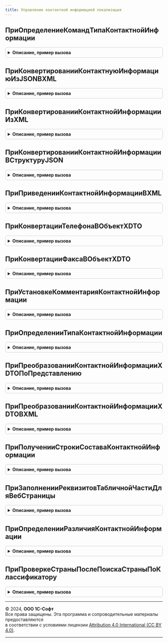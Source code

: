 ```yaml
---
title: Управление контактной информацией локализация
---
```



## ПриОпределениеКомандТипаКонтактнойИнформации
<details style="margin: 1em 0; padding: 0.5em; border: 1px solid #ccc; border-radius: 6px;">

<summary style="font-weight: bold; cursor: pointer;">Описание, пример вызова</summary>

```bsl

// Возвращает описание команд, предназначенные для типа контактной информации, переданного в качестве параметра.
// Полученное соответствие используется в УправлениеКонтактнойИнформациейПереопределяемый.ПриОпределенииНастроек.
// КомандыТипа - выходной параметр.
//
// Параметры:
//  КомандыТипа - Структура:
//   * Ключ - Строка - имя команды, например "ПоказатьНаКарте".
//   * Значение - см. УправлениеКонтактнойИнформацией.СвойстваКоманды
//  Тип - ПеречислениеСсылка.ТипыКонтактнойИнформации - тип контактной информации.
//
Процедура ПриОпределениеКомандТипаКонтактнойИнформации(КомандыТипа, Тип) Экспорт
```

Пример вызова
```bsl
УправлениеКонтактнойИнформациейЛокализация.ПриОпределениеКомандТипаКонтактнойИнформации(КомандыТипа, Тип) 
```
</details>

## ПриКонвертированииКонтактнуюИнформациюИзJSONВXML
<details style="margin: 1em 0; padding: 0.5em; border: 1px solid #ccc; border-radius: 6px;">

<summary style="font-weight: bold; cursor: pointer;">Описание, пример вызова</summary>

```bsl

// Преобразует контактную информацию из формата JSON в формат XML.
//
// Параметры:
//  КонтактнаяИнформацияВJSON - Строка - контактная информация во внутреннем формате JSON.
//  КонтактнаяИнформацияВXML  - Строка - выходной параметр. Контактная информация в формате XML.
//  ОжидаемыйТип              - ПеречислениеСсылка.ТипыКонтактнойИнформации - используется для определения типа,
//                              если его невозможно вычислить автоматически по данным JSON.
//
Процедура ПриКонвертированииКонтактнуюИнформациюИзJSONВXML(Знач КонтактнаяИнформацияВJSON, КонтактнаяИнформацияВXML, ОжидаемыйТип = Неопределено) Экспорт
```

Пример вызова
```bsl
УправлениеКонтактнойИнформациейЛокализация.ПриКонвертированииКонтактнуюИнформациюИзJSONВXML(КонтактнаяИнформацияВJSON, КонтактнаяИнформацияВXML, ОжидаемыйТип);
```
</details>

## ПриКонвертированииКонтактнойИнформацииИзXML
<details style="margin: 1em 0; padding: 0.5em; border: 1px solid #ccc; border-radius: 6px;">

<summary style="font-weight: bold; cursor: pointer;">Описание, пример вызова</summary>

```bsl

// При конвертировании контактной информации из XML в объекта XDTO.
//
// Параметры:
//  Текст - Строка - контактная информация во формате XML
//  КонтактнаяИнформация - ОбъектXDTO -  выходной параметр. Контактная информация в формате объекта XDTO.
//  ОжидаемыйВид - ПеречислениеСсылка.ТипыКонтактнойИнформации - ожидаемый вид типа контактной информации.
//  РезультатПреобразования - Структура:
//    * СведенияИсправлены - Булево - Истина, если сведения были скорректированы
//                          - Неопределено - преобразование не выполнялось.
//  НастройкиКонвертации - см. УправлениеКонтактнойИнформацией.НастройкиКонвертацииКонтактнойИнформации
//
Процедура ПриКонвертированииКонтактнойИнформацииИзXML(Знач Текст, КонтактнаяИнформация, Знач ОжидаемыйВид = Неопределено, РезультатПреобразования = Неопределено, НастройкиКонвертации = Неопределено) Экспорт
```

Пример вызова
```bsl
УправлениеКонтактнойИнформациейЛокализация.ПриКонвертированииКонтактнойИнформацииИзXML(Текст, КонтактнаяИнформация, ОжидаемыйВид, РезультатПреобразования, НастройкиКонвертации);
```
</details>

## ПриКонвертированииКонтактнойИнформацииВСтруктуруJSON
<details style="margin: 1em 0; padding: 0.5em; border: 1px solid #ccc; border-radius: 6px;">

<summary style="font-weight: bold; cursor: pointer;">Описание, пример вызова</summary>

```bsl

// При конвертировании контактной информации в структуру JSON.
//
// Параметры:
//  КонтактнаяИнформация - Строка - контактная информация во формате XML
//  КонтактнаяИнформацияJSON - Строка -  выходной параметр. Контактная информация в формате JSON
//  Тип - ПеречислениеСсылка.ТипыКонтактнойИнформации - ожидаемый вид типа контактной информации.
//  НастройкиКонвертации - Структура
//
Процедура ПриКонвертированииКонтактнойИнформацииВСтруктуруJSON(КонтактнаяИнформация, КонтактнаяИнформацияJSON, Тип, НастройкиКонвертации) Экспорт
```

Пример вызова
```bsl
УправлениеКонтактнойИнформациейЛокализация.ПриКонвертированииКонтактнойИнформацииВСтруктуруJSON(КонтактнаяИнформация, КонтактнаяИнформацияJSON, Тип, НастройкиКонвертации) 
```
</details>

## ПриПриведенииКонтактнойИнформацииВXML
<details style="margin: 1em 0; padding: 0.5em; border: 1px solid #ccc; border-radius: 6px;">

<summary style="font-weight: bold; cursor: pointer;">Описание, пример вызова</summary>

```bsl

// Преобразует входные данные контактной информации в формат XML.
//
// Параметры:
//  Данные - см. УправлениеКонтактнойИнформациейКлиентСервер.ОписаниеКонтактнойИнформации
//  Результат - см. УправлениеКонтактнойИнформацией.ПоляКонтактнойИнформацииДляПреобразования
//  СтандартнаяОбработка - Булево - выходной параметр. Установить Ложь, если реализовано собственное преобразование.
//
Процедура ПриПриведенииКонтактнойИнформацииВXML(Знач Данные, Результат, СтандартнаяОбработка) Экспорт
```

Пример вызова
```bsl
УправлениеКонтактнойИнформациейЛокализация.ПриПриведенииКонтактнойИнформацииВXML(Данные, Результат, СтандартнаяОбработка) 
```
</details>

## ПриКонвертацииТелефонаВОбъектXDTO
<details style="margin: 1em 0; padding: 0.5em; border: 1px solid #ccc; border-radius: 6px;">

<summary style="font-weight: bold; cursor: pointer;">Описание, пример вызова</summary>

```bsl

// Выполняет преобразование контактной информации, включающей номер телефона, в объект типа XDTO.
//
// Параметры:
//  ЗначенияПолей - Строка - контактная информация
//  Результат - ОбъектXDTO - выходной параметр. Результат  преобразования контактной информации в ОбъектXDTO
//  Представление - Строка - представление контактной информации
//  ОжидаемыйТип - ПеречислениеСсылка.ТипыКонтактнойИнформации - тип контактной информации
//
Процедура ПриКонвертацииТелефонаВОбъектXDTO(ЗначенияПолей, Результат, Представление = "", ОжидаемыйТип = Неопределено) Экспорт
```

Пример вызова
```bsl
УправлениеКонтактнойИнформациейЛокализация.ПриКонвертацииТелефонаВОбъектXDTO(ЗначенияПолей, Результат, Представление, ОжидаемыйТип);
```
</details>

## ПриКонвертацииФаксаВОбъектXDTO
<details style="margin: 1em 0; padding: 0.5em; border: 1px solid #ccc; border-radius: 6px;">

<summary style="font-weight: bold; cursor: pointer;">Описание, пример вызова</summary>

```bsl

// Выполняет преобразование контактной информации, включающей номер факса, в объект типа XDTO.
//
// Параметры:
//  ЗначенияПолей - Строка - контактная информация
//  Результат - ОбъектXDTO - выходной параметр. Результат  преобразования контактной информации в ОбъектXDTO
//  Представление - Строка - представление контактной информации
//  ОжидаемыйТип - ПеречислениеСсылка.ТипыКонтактнойИнформации - тип контактной информации
//
Процедура ПриКонвертацииФаксаВОбъектXDTO(ЗначенияПолей, Результат, Представление = "", ОжидаемыйТип = Неопределено) Экспорт
```

Пример вызова
```bsl
УправлениеКонтактнойИнформациейЛокализация.ПриКонвертацииФаксаВОбъектXDTO(ЗначенияПолей, Результат, Представление, ОжидаемыйТип);
```
</details>

## ПриУстановкеКомментарияКонтактнойИнформации
<details style="margin: 1em 0; padding: 0.5em; border: 1px solid #ccc; border-radius: 6px;">

<summary style="font-weight: bold; cursor: pointer;">Описание, пример вызова</summary>

```bsl

// Добавление комментария к контактной информации.
//
// Параметры:
//  КонтактнаяИнформация - Строка - контактная информация, для которой будет добавлен комментарий.
//  Комментарий - Строка - комментарий контактной информации
//
Процедура ПриУстановкеКомментарияКонтактнойИнформации(КонтактнаяИнформация, Знач Комментарий) Экспорт
```

Пример вызова
```bsl
УправлениеКонтактнойИнформациейЛокализация.ПриУстановкеКомментарияКонтактнойИнформации(КонтактнаяИнформация, Комментарий) 
```
</details>

## ПриОпределенииТипаКонтактнойИнформации
<details style="margin: 1em 0; padding: 0.5em; border: 1px solid #ccc; border-radius: 6px;">

<summary style="font-weight: bold; cursor: pointer;">Описание, пример вызова</summary>

```bsl

// Определяет тип контактной информации.
//
// Параметры:
//  XMLСтрока - Строка - контактная информация в формате XML.
//  Тип - ПеречислениеСсылка.ТипыКонтактнойИнформации - выходной параметр. Тип контактной информации.
//
Процедура ПриОпределенииТипаКонтактнойИнформации(Знач XMLСтрока, Тип) Экспорт
```

Пример вызова
```bsl
УправлениеКонтактнойИнформациейЛокализация.ПриОпределенииТипаКонтактнойИнформации(XMLСтрока, Тип) 
```
</details>

## ПриПреобразованииКонтактнойИнформацииXDTOПоПредставлению
<details style="margin: 1em 0; padding: 0.5em; border: 1px solid #ccc; border-radius: 6px;">

<summary style="font-weight: bold; cursor: pointer;">Описание, пример вызова</summary>

```bsl

// При преобразовании представления контактной информации в XDTO объект.
//
// Параметры:
//  Текст - Строка - представление контактной информации.
//  Результат - ОбъектXDTO - выходной параметр. Результат преобразования
//  ОжидаемыйВид - ПеречислениеСсылка.ТипыКонтактнойИнформации - тип контактной информации.
//
Процедура ПриПреобразованииКонтактнойИнформацииXDTOПоПредставлению(Текст, Результат, ОжидаемыйВид) Экспорт
```

Пример вызова
```bsl
УправлениеКонтактнойИнформациейЛокализация.ПриПреобразованииКонтактнойИнформацииXDTOПоПредставлению(Текст, Результат, ОжидаемыйВид) 
```
</details>

## ПриПреобразованииКонтактнойИнформацииXDTOВXML
<details style="margin: 1em 0; padding: 0.5em; border: 1px solid #ccc; border-radius: 6px;">

<summary style="font-weight: bold; cursor: pointer;">Описание, пример вызова</summary>

```bsl

// Преобразует контактную информацию из XDTO в XML.
//
// Параметры:
//  ОбъектXDTOИнформации - ОбъектXDTO - контактная информация в формате объекта XDTO
//  КонтактнаяИнформацияВXML - Строка - выходной параметр. Контактная информация в формате XML.
//
Процедура ПриПреобразованииКонтактнойИнформацииXDTOВXML(ОбъектXDTOИнформации, КонтактнаяИнформацияВXML) Экспорт
```

Пример вызова
```bsl
УправлениеКонтактнойИнформациейЛокализация.ПриПреобразованииКонтактнойИнформацииXDTOВXML(ОбъектXDTOИнформации, КонтактнаяИнформацияВXML) 
```
</details>

## ПриПолученииСтрокиСоставаКонтактнойИнформации
<details style="margin: 1em 0; padding: 0.5em; border: 1px solid #ccc; border-radius: 6px;">

<summary style="font-weight: bold; cursor: pointer;">Описание, пример вызова</summary>

```bsl

// При получении строки состава контактной информации.
//
// Параметры:
//   XMLДанные - Строка - контактная информация в формате XMLДанные;
//   СтрокаСостава - Строка -  выходной параметр. Строка состава из XML данных.
//
Процедура ПриПолученииСтрокиСоставаКонтактнойИнформации(XMLДанные, СтрокаСостава) Экспорт
```

Пример вызова
```bsl
УправлениеКонтактнойИнформациейЛокализация.ПриПолученииСтрокиСоставаКонтактнойИнформации(XMLДанные, СтрокаСостава) 
```
</details>

## ПриЗаполненииРеквизитовТабличнойЧастиДляВебСтраницы
<details style="margin: 1em 0; padding: 0.5em; border: 1px solid #ccc; border-radius: 6px;">

<summary style="font-weight: bold; cursor: pointer;">Описание, пример вызова</summary>

```bsl

// При заполнение реквизитов табличной части для веб страницы.
//
// Параметры:
//  Источник - ОбъектXDTO - источник контактной информации
//  Результат - Строка - результат заполнения
//
Процедура ПриЗаполненииРеквизитовТабличнойЧастиДляВебСтраницы(Источник, Результат) Экспорт
```

Пример вызова
```bsl
УправлениеКонтактнойИнформациейЛокализация.ПриЗаполненииРеквизитовТабличнойЧастиДляВебСтраницы(Источник, Результат) 
```
</details>

## ПриОпределенииРазличияКонтактнойИнформации
<details style="margin: 1em 0; padding: 0.5em; border: 1px solid #ccc; border-radius: 6px;">

<summary style="font-weight: bold; cursor: pointer;">Описание, пример вызова</summary>

```bsl

// Сравнивает два экземпляра контактной информации.
//
// Параметры:
//    Данные1 - ОбъектXDTO - объект с контактной информацией.
//            - Строка     - контактная информация в формате XML.
//            - Структура  - описание контактной информацию. Ожидаются поля:
//                 * ЗначенияПолей - Строка
//                                 - Структура
//                                 - СписокЗначений
//                                 - Соответствие - поля контактной информации.
//                 * Представление - Строка - представление. Используется в случае, если не удалось вычислить
//                                            представление из ЗначенияПолей (отсутствие в них поля Представление).
//                 * Комментарий - Строка - комментарий. Используется в том случае, если не удалось вычислить комментарий
//                                          из ЗначенияПолей.
//                 * ВидКонтактнойИнформации - СправочникСсылка.ВидыКонтактнойИнформации
//                                           - ПеречислениеСсылка.ТипыКонтактнойИнформации
//                                           - Структура -
//                                             используется в том случае, если не удалось вычислить тип из ЗначенияПолей.
//    Данные2 - ОбъектXDTO
//            - Строка
//            - Структура - смотри описание параметра Данные1.
//    Результат - ТаблицаЗначений:
//      * Путь      - Строка - XPath, идентифицирующий отличающееся значение. Значение "ТипКонтактнойИнформации"
//                             означает, что переданные экземпляры контактной информации различаются типом.
//      * Описание  - Строка - описание отличающегося реквизита в терминах предметной области.
//      * Значение1 - Строка - значение, соответствующая объекту, переданному в параметре Данные1.
//      * Значение2 - Строка - значение, соответствующая объекту, переданному в параметре Данные2.
//
//
// Возвращаемое значение:
//     ТаблицаЗначений: - таблица отличающихся полей со следующими колонками:
//        * Путь      - Строка - XPath, идентифицирующий отличающееся значение. Значение "ТипКонтактнойИнформации"
//                               означает, что переданные экземпляры контактной информации различаются типом.
//        * Описание  - Строка - описание отличающегося реквизита в терминах предметной области.
//        * Значение1 - Строка - значение, соответствующая объекту, переданному в параметре Данные1.
//        * Значение2 - Строка - значение, соответствующая объекту, переданному в параметре Данные2.
//
Процедура ПриОпределенииРазличияКонтактнойИнформации(Знач Данные1, Знач Данные2, Результат) Экспорт
```

Пример вызова
```bsl
УправлениеКонтактнойИнформациейЛокализация.ПриОпределенииРазличияКонтактнойИнформации(Данные1, Данные2, Результат) 
```
</details>

## ПриПроверкеСтраныПослеПоискаСтраныПоКлассификатору
<details style="margin: 1em 0; padding: 0.5em; border: 1px solid #ccc; border-radius: 6px;">

<summary style="font-weight: bold; cursor: pointer;">Описание, пример вызова</summary>

```bsl

// Позволяет выполнить дополнительную проверку и обработку данных о стране, найденной по классификатору.
//
// Параметры:
//  СтранаПоКлассификатору - СтрокаТаблицыЗначений:
//    * Код                - Строка - данные страны.
//    * Наименование       - Строка - данные страны.
//    * НаименованиеПолное - Строка - данные страны.
//    * КодАльфа2          - Строка - данные страны.
//    * КодАльфа3          - Строка - данные страны.
//
Процедура ПриПроверкеСтраныПослеПоискаСтраныПоКлассификатору(СтранаПоКлассификатору) Экспорт
```

Пример вызова
```bsl
УправлениеКонтактнойИнформациейЛокализация.ПриПроверкеСтраныПослеПоискаСтраныПоКлассификатору(СтранаПоКлассификатору) 
```
</details>

---

© 2024, **ООО 1С-Софт**  
Все права защищены. Эта программа и сопроводительные материалы предоставляются  
в соответствии с условиями лицензии [Attribution 4.0 International (CC BY 4.0)](https://creativecommons.org/licenses/by/4.0/legalcode).

---
